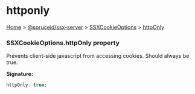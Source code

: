 # httponly

[Home](https://github.com/spruceid/ssx/blob/main/documentation/reference/ssx-server/index.md) > [@spruceid/ssx-server](../) > [SSXCookieOptions](./) > [httpOnly](ssx-server.ssxcookieoptions.httponly.md)

### SSXCookieOptions.httpOnly property

Prevents client-side javascript from accessing cookies. Should always be true.

**Signature:**

```typescript
httpOnly: true;
```
